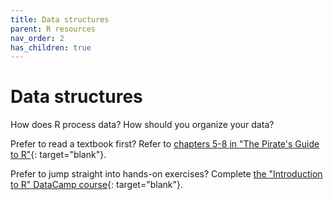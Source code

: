 ```yaml
---
title: Data structures
parent: R resources
nav_order: 2
has_children: true
---
```


# Data structures

How does R process data? How should you organize your data?

Prefer to read a textbook first? Refer to [chapters 5-8 in "The Pirate's Guide to R"](https://bookdown.org/ndphillips/YaRrr/scalersvectors.html){: target="blank"}.

Prefer to jump straight into hands-on exercises? Complete [the "Introduction to R" DataCamp course](https://learn.datacamp.com/courses/free-introduction-to-r){: target="blank"}.
